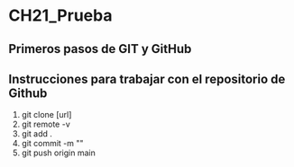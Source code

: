 # CH21_Prueba
Primeros pasos de GIT y GitHub
---

## Instrucciones para trabajar con el repositorio de Github

1. git clone [url]
2. git remote -v
3. git add .
4. git commit -m ""
5. git push origin main




